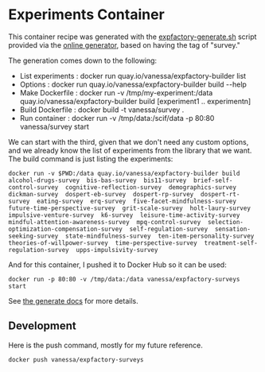 # Experiments Container

This container recipe was generated with the [expfactory-generate.sh](expfactory-generate.sh) script provided via the [online generator](https://expfactory.github.io/experiments/r/survey/#), based on having the tag of "survey."

The generation comes down to the following:

- List experiments : docker run quay.io/vanessa/expfactory-builder list
- Options          : docker run quay.io/vanessa/expfactory-builder build --help
- Make Dockerfile  : docker run -v /tmp/my-experiment:/data quay.io/vanessa/expfactory-builder build [experiment1 .. experimentn]
- Build Dockerfile : docker build -t vanessa/survey .
- Run container    : docker run -v /tmp/data:/scif/data -p 80:80 vanessa/survey start

We can start with the third, given that we don't need any custom options, and we already know the list of experiments from the library that we want. The build command is just listing the experiments:

```
docker run -v $PWD:/data quay.io/vanessa/expfactory-builder build  alcohol-drugs-survey  bis-bas-survey  bis11-survey  brief-self-control-survey  cognitive-reflection-survey  demographics-survey  dickman-survey  dospert-eb-survey  dospert-rp-survey  dospert-rt-survey  eating-survey  erq-survey  five-facet-mindfulness-survey  future-time-perspective-survey  grit-scale-survey  holt-laury-survey  impulsive-venture-survey  k6-survey  leisure-time-activity-survey  mindful-attention-awareness-survey  mpq-control-survey  selection-optimization-compensation-survey  self-regulation-survey  sensation-seeking-survey  state-mindfulness-survey  ten-item-personality-survey  theories-of-willpower-survey  time-perspective-survey  treatment-self-regulation-survey  upps-impulsivity-survey 
```

And for this container, I pushed it to Docker Hub so it can be used:

```
docker run -p 80:80 -v /tmp/data:/data vanessa/expfactory-surveys start
```


See [the generate docs](https://expfactory.github.io/generate) for more details.

## Development
Here is the push command, mostly for my future reference.

```
docker push vanessa/expfactory-surveys
```

